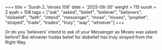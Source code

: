 +++
title = 'Surah 2, Verses 108'
date = '2025-08-30'
weight = 115
surah = 2
ayah = 108
tags = ["ask", "asked", "belief", "believer", "believers", "disbelief", "faith", "intend", "messenger", "mose", "moses", "prophet", "strayed", "trade", "trades", "truly", "way", "whoever"]
+++

Or do you ˹believers˺ intend to ask of your Messenger as Moses was asked before? But whoever trades belief for disbelief has truly strayed from the Right Way.